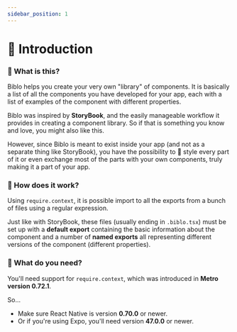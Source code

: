 ```yaml
---
sidebar_position: 1
---
```


# 📘 Introduction

### 🤔 What is this?

Biblo helps you create your very own "library" of components. It is basically a list of all the components you have developed for your app, each with a list of examples of the component with different properties.

Biblo was inspired by **StoryBook**, and the easily manageable workflow it provides in creating a component library. So if that is something you know and love, you might also like this.

However, since Biblo is meant to exist inside your app (and not as a separate thing like StoryBook), you have the possibility to 💅 style every part of it or even exchange most of the parts with your own components, truly making it a part of your app.

### 🤷 How does it work?

Using `require.context`, it is possible import to all the exports from a bunch of files using a regular expression.

Just like with StoryBook, these files (usually ending in `.biblo.tsx`) must be set up with a **default export** containing the basic information about the component and a number of **named exports** all representing different versions of the component (different properties).

### 👷 What do you need?

You'll need support for `require.context`, which was introduced in **Metro version 0.72.1**.

So...

- Make sure React Native is version **0.70.0** or newer.
- Or if you're using Expo, you'll need version **47.0.0** or newer.
